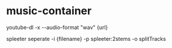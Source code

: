 # music-container

youtube-dl -x --audio-format "wav" {url}

spleeter seperate -i {filename} -p spleeter:2stems -o splitTracks
